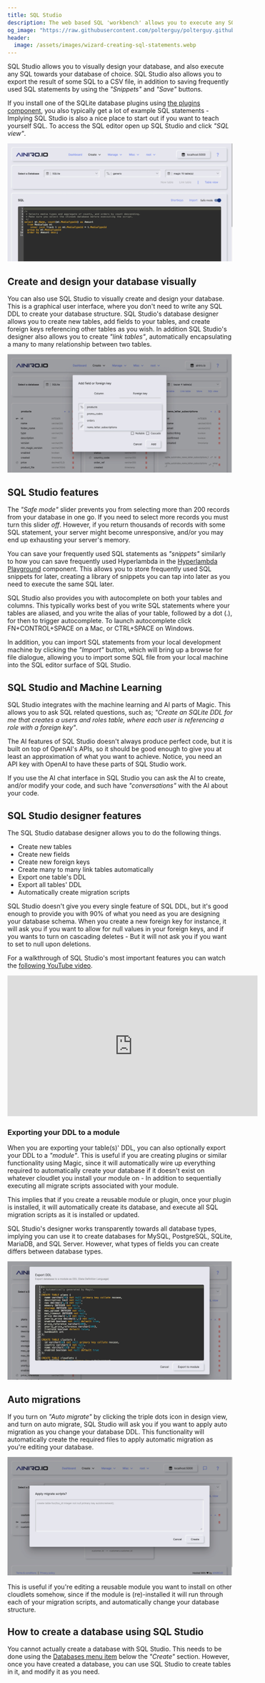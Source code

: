 ```yaml
---
title: SQL Studio
description: The web based SQL 'workbench' allows you to execute any SQL, see the result immediately, in addition to storing your frequently used SQL snippets for later.
og_image: "https://raw.githubusercontent.com/polterguy/polterguy.github.io/master/images/sql-editor.jpg"
header:
  image: /assets/images/wizard-creating-sql-statements.webp
---
```


SQL Studio allows you to visually design your database, and also execute any SQL towards your database of choice.
SQL Studio also allows you to export the result of some SQL to a CSV file, in addition to saving frequently used
SQL statements by using the _"Snippets"_ and _"Save"_ buttons.

If you install one of the SQLite database
plugins using [the plugins component](/dashboard/plugins/), you also typically get a lot
of example SQL statements - Implying SQL Studio is also a nice place to start out if you
want to teach yourself SQL. To access the SQL editor open up SQL Studio and click _"SQL view"_.

![SQL Studio SQL view](https://raw.githubusercontent.com/polterguy/polterguy.github.io/master/images/sql-editor.jpg)

## Create and design your database visually

You can also use SQL Studio to visually create and design your database. This is a graphical user interface, where
you don't need to write any SQL DDL to create your database structure. SQL Studio's database designer
allows you to create new tables, add fields to your tables, and create foreign keys referencing other tables
as you wish. In addition SQL Studio's designer also allows you to create _"link tables"_, automatically
encapsulating a many to many relationship between two tables.

![SQL Studio design view](https://raw.githubusercontent.com/polterguy/polterguy.github.io/master/images/sql-designer.jpg)

## SQL Studio features

The _"Safe mode"_ slider prevents you from selecting more than 200 records from your database in one go.
If you need to select more records you must turn this slider _off_. However, if you return thousands of records
with some SQL statement, your server might become unresponsive, and/or you may end up exhausting your
server's memory.

You can save your frequently used SQL statements as _"snippets"_ similarly to how you can save frequently
used Hyperlambda in the [Hyperlambda Playground](/dashboard/hyperlambda-playground/) component.
This allows you to store frequently used SQL snippets for later, creating a library of snippets you
can tap into later as you need to execute the same SQL later.

SQL Studio also provides you with autocomplete on both your tables and columns. This typically
works best of you write SQL statements where your tables are aliased, and you write the alias of your table,
followed by a dot (.), for then to trigger autocomplete. To launch autocomplete click FN+CONTROL+SPACE
on a Mac, or CTRL+SPACE on Windows.

In addition, you can import SQL statements from your local development machine by clicking the _"Import"_
button, which will bring up a browse for file dialogue, allowing you to import some SQL file from your local
machine into the SQL editor surface of SQL Studio.

## SQL Studio and Machine Learning

SQL Studio integrates with the machine learning and AI parts of Magic. This allows you to ask SQL related
questions, such as; _"Create an SQLite DDL for me that creates a users and roles table, where each user is
referencing a role with a foreign key"_.

The AI features of SQL Studio doesn't always produce perfect code, but it is built
on top of OpenAI's APIs, so it should be good enough to give you at least an approximation
of what you want to achieve. Notice, you need an API key with OpenAI to have these parts of SQL Studio work.

If you use the AI chat interface in SQL Studio you can ask the AI to create, and/or modify your code, and
such have _"conversations"_ with the AI about your code.

## SQL Studio designer features

The SQL Studio database designer allows you to do the following things.

* Create new tables
* Create new fields
* Create new foreign keys
* Create many to many link tables automatically
* Export one table's DDL
* Export all tables' DDL
* Automatically create migration scripts

SQL Studio doesn't give you every single feature of SQL DDL, but it's good enough to provide you
with 90% of what you need as you are designing your database schema. When you create a new foreign key for instance,
it will ask you if you want to allow for null values in your foreign keys, and if you wants to turn on cascading
deletes - But it will not ask you if you want to set to null upon deletions.

For a walkthrough of SQL Studio's most important features you can watch the [following YouTube video](https://www.youtube.com/watch?v=xQYwPFEOTAI).

<iframe width="560" height="315" src="https://www.youtube.com/embed/xQYwPFEOTAI" title="YouTube video player" frameborder="0" allow="accelerometer; autoplay; clipboard-write; encrypted-media; gyroscope; picture-in-picture; web-share" allowfullscreen></iframe>

### Exporting your DDL to a module

When you are exporting your table(s)' DDL, you can also optionally export your DDL to a _"module"_. This is
useful if you are creating plugins or similar functionality using Magic, since it will automatically wire
up everything required to automatically create your database if it doesn't exist on whatever cloudlet you
install your module on - In addition to sequentially executing all migrate scripts associated with your module.

This implies that if you create a reusable module or plugin, once your plugin is installed, it will automatically
create its database, and execute all SQL migration scripts as it is installed or updated.

SQL Studio's designer works transparently towards all database types, implying you can use it to create
databases for MySQL, PostgreSQL, SQLite, MariaDB, and SQL Server. However, what types of fields you can create
differs between database types.

![Export your database DDL to module](/assets/images/export-database-ddl.jpeg)

## Auto migrations

If you turn on _"Auto migrate"_ by clicking the triple dots icon in design view, and turn on auto migrate,
SQL Studio will ask you if you want to apply auto migration as you change your database DDL. This functionality
will automatically create the required files to apply automatic migration as you're editing your database.

![Auto migrate your database DDL](/assets/images/auto-migrate-database.jpeg)

This is useful if you're editing a reusable module you want to install on other cloudlets somehow, since if
the module is (re)-installed it will run through each of your migration scripts, and automatically change your
database structure.

## How to create a database using SQL Studio

You cannot actually create a database with SQL Studio. This needs to be done using the [Databases menu
item](/dashboard/databases/) below the _"Create"_ section. However, once you have created a database, you can
use SQL Studio to create tables in it, and modify it as you need.
